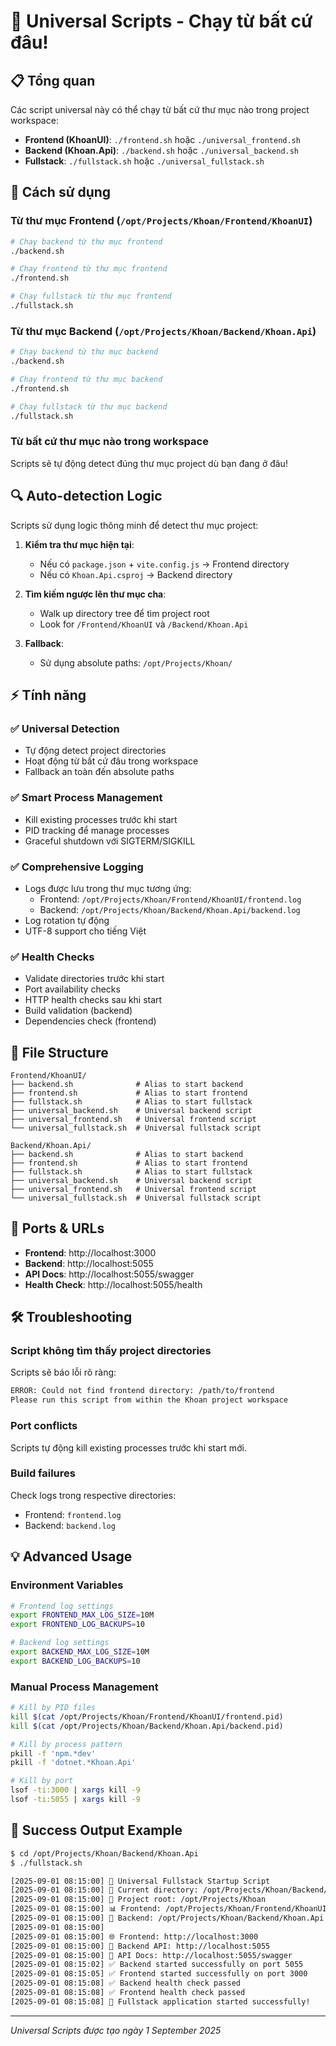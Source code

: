 # 🌟 Universal Scripts - Chạy từ bất cứ đâu!

## 📋 Tổng quan

Các script universal này có thể chạy từ bất cứ thư mục nào trong project workspace:

- **Frontend (KhoanUI)**: `./frontend.sh` hoặc `./universal_frontend.sh`
- **Backend (Khoan.Api)**: `./backend.sh` hoặc `./universal_backend.sh`
- **Fullstack**: `./fullstack.sh` hoặc `./universal_fullstack.sh`

## 🚀 Cách sử dụng

### Từ thư mục Frontend (`/opt/Projects/Khoan/Frontend/KhoanUI`)

```bash
# Chạy backend từ thư mục frontend
./backend.sh

# Chạy frontend từ thư mục frontend
./frontend.sh

# Chạy fullstack từ thư mục frontend
./fullstack.sh
```

### Từ thư mục Backend (`/opt/Projects/Khoan/Backend/Khoan.Api`)

```bash
# Chạy backend từ thư mục backend
./backend.sh

# Chạy frontend từ thư mục backend
./frontend.sh

# Chạy fullstack từ thư mục backend
./fullstack.sh
```

### Từ bất cứ thư mục nào trong workspace

Scripts sẽ tự động detect đúng thư mục project dù bạn đang ở đâu!

## 🔍 Auto-detection Logic

Scripts sử dụng logic thông minh để detect thư mục project:

1. **Kiểm tra thư mục hiện tại**:
   - Nếu có `package.json` + `vite.config.js` → Frontend directory
   - Nếu có `Khoan.Api.csproj` → Backend directory

2. **Tìm kiếm ngược lên thư mục cha**:
   - Walk up directory tree để tìm project root
   - Look for `/Frontend/KhoanUI` và `/Backend/Khoan.Api`

3. **Fallback**:
   - Sử dụng absolute paths: `/opt/Projects/Khoan/`

## ⚡ Tính năng

### ✅ Universal Detection

- Tự động detect project directories
- Hoạt động từ bất cứ đâu trong workspace
- Fallback an toàn đến absolute paths

### ✅ Smart Process Management

- Kill existing processes trước khi start
- PID tracking để manage processes
- Graceful shutdown với SIGTERM/SIGKILL

### ✅ Comprehensive Logging

- Logs được lưu trong thư mục tương ứng:
  - Frontend: `/opt/Projects/Khoan/Frontend/KhoanUI/frontend.log`
  - Backend: `/opt/Projects/Khoan/Backend/Khoan.Api/backend.log`
- Log rotation tự động
- UTF-8 support cho tiếng Việt

### ✅ Health Checks

- Validate directories trước khi start
- Port availability checks
- HTTP health checks sau khi start
- Build validation (backend)
- Dependencies check (frontend)

## 📁 File Structure

```
Frontend/KhoanUI/
├── backend.sh              # Alias to start backend
├── frontend.sh             # Alias to start frontend
├── fullstack.sh            # Alias to start fullstack
├── universal_backend.sh    # Universal backend script
├── universal_frontend.sh   # Universal frontend script
└── universal_fullstack.sh  # Universal fullstack script

Backend/Khoan.Api/
├── backend.sh              # Alias to start backend
├── frontend.sh             # Alias to start frontend
├── fullstack.sh            # Alias to start fullstack
├── universal_backend.sh    # Universal backend script
├── universal_frontend.sh   # Universal frontend script
└── universal_fullstack.sh  # Universal fullstack script
```

## 🎯 Ports & URLs

- **Frontend**: http://localhost:3000
- **Backend**: http://localhost:5055
- **API Docs**: http://localhost:5055/swagger
- **Health Check**: http://localhost:5055/health

## 🛠️ Troubleshooting

### Script không tìm thấy project directories

Scripts sẽ báo lỗi rõ ràng:

```bash
ERROR: Could not find frontend directory: /path/to/frontend
Please run this script from within the Khoan project workspace
```

### Port conflicts

Scripts tự động kill existing processes trước khi start mới.

### Build failures

Check logs trong respective directories:

- Frontend: `frontend.log`
- Backend: `backend.log`

## 💡 Advanced Usage

### Environment Variables

```bash
# Frontend log settings
export FRONTEND_MAX_LOG_SIZE=10M
export FRONTEND_LOG_BACKUPS=10

# Backend log settings
export BACKEND_MAX_LOG_SIZE=10M
export BACKEND_LOG_BACKUPS=10
```

### Manual Process Management

```bash
# Kill by PID files
kill $(cat /opt/Projects/Khoan/Frontend/KhoanUI/frontend.pid)
kill $(cat /opt/Projects/Khoan/Backend/Khoan.Api/backend.pid)

# Kill by process pattern
pkill -f 'npm.*dev'
pkill -f 'dotnet.*Khoan.Api'

# Kill by port
lsof -ti:3000 | xargs kill -9
lsof -ti:5055 | xargs kill -9
```

## 🎉 Success Output Example

```bash
$ cd /opt/Projects/Khoan/Backend/Khoan.Api
$ ./fullstack.sh

[2025-09-01 08:15:00] 🌟 Universal Fullstack Startup Script
[2025-09-01 08:15:00] 📂 Current directory: /opt/Projects/Khoan/Backend/Khoan.Api
[2025-09-01 08:15:00] 🎯 Project root: /opt/Projects/Khoan
[2025-09-01 08:15:00] 📊 Frontend: /opt/Projects/Khoan/Frontend/KhoanUI
[2025-09-01 08:15:00] 🔧 Backend: /opt/Projects/Khoan/Backend/Khoan.Api
[2025-09-01 08:15:00]
[2025-09-01 08:15:00] 🌐 Frontend: http://localhost:3000
[2025-09-01 08:15:00] 🔧 Backend API: http://localhost:5055
[2025-09-01 08:15:00] 📖 API Docs: http://localhost:5055/swagger
[2025-09-01 08:15:02] ✅ Backend started successfully on port 5055
[2025-09-01 08:15:05] ✅ Frontend started successfully on port 3000
[2025-09-01 08:15:08] ✅ Backend health check passed
[2025-09-01 08:15:08] ✅ Frontend health check passed
[2025-09-01 08:15:08] 🎉 Fullstack application started successfully!
```

---

_Universal Scripts được tạo ngày 1 September 2025_
